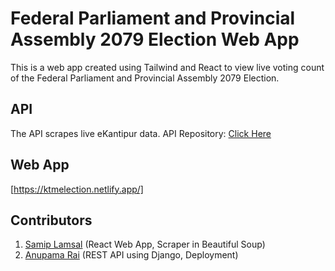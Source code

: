 # Federal Parliament and Provincial Assembly 2079 Election Web App

This is a web app created using Tailwind and React to view live voting count of the Federal Parliament and Provincial Assembly 2079 Election.

## API

The API scrapes live eKantipur data.
API Repository: [Click Here](https://github.com/Anupamaraie/Api-Election)

## Web App

[https://ktmelection.netlify.app/]

## Contributors

1. [Samip Lamsal](https://github.com/lamsalsamip1) (React Web App, Scraper in Beautiful Soup)
2. [Anupama Rai](https://github.com/Anupamaraie) (REST API using Django, Deployment)
